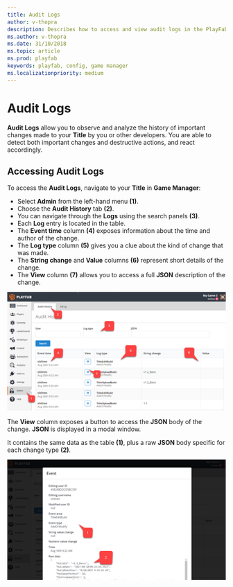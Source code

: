```yaml
---
title: Audit Logs
author: v-thopra
description: Describes how to access and view audit logs in the PlayFab Game Manager.
ms.author: v-thopra
ms.date: 31/10/2018
ms.topic: article
ms.prod: playfab
keywords: playfab, config, game manager
ms.localizationpriority: medium
---
```


# Audit Logs

**Audit Logs** allow you to observe and analyze the history of important changes made to your **Title** by you or other developers. You are able to detect both important changes and destructive actions, and react accordingly.

## Accessing Audit Logs

To access the **Audit Logs**, navigate to your **Title** in **Game Manager**:

- Select **Admin** from the left-hand menu **(1)**.
- Choose the **Audit History** tab **(2)**.
- You can navigate through the **Logs** using the search panels **(3)**.
- Each **Log** entry is located in the table.
- The **Event time** column **(4)** exposes information about the time and author of the change.
- The **Log type** column **(5)** gives you a clue about the kind of change that was made.
- The **String change** and **Value** columns **(6)** represent short details of the change.
- The **View** column **(7)** allows you to access a full **JSON** description of the change.

![Game Manager - Admin - Audit History](media/tutorials/game-manager-admin-audit-history.png)  

The **View** column exposes a button to access the **JSON** body of the change. **JSON** is displayed in a modal window.

It contains the same data as the table **(1)**, plus a raw **JSON** body specific for each change type **(2)**.

![Game Manager - Admin - Audit History - View Event Body](media/tutorials/game-manager-admin-audit-history-view-event-body.png)  
